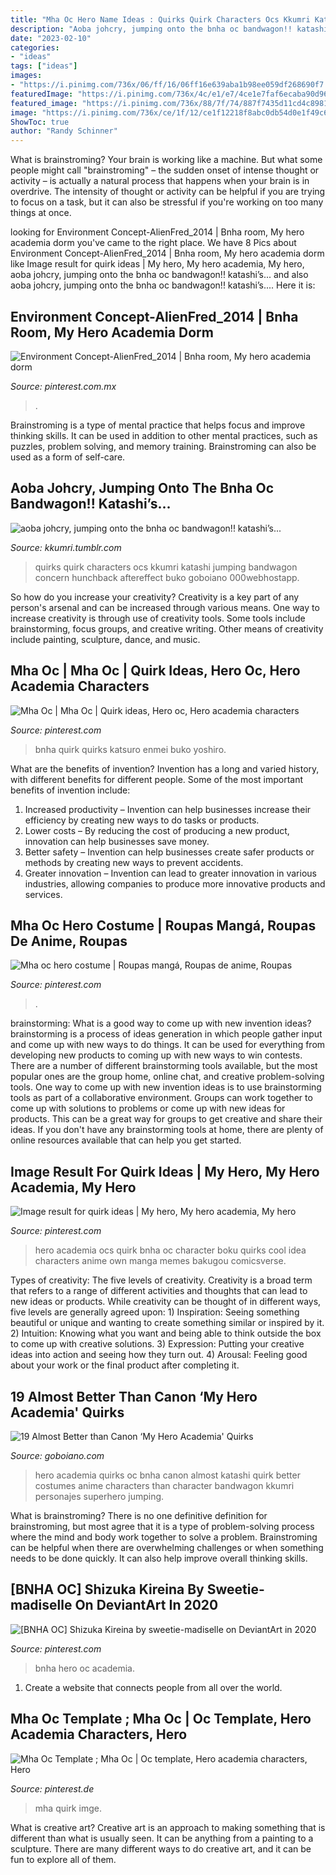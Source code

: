 ```yaml
---
title: "Mha Oc Hero Name Ideas : Quirks Quirk Characters Ocs Kkumri Katashi Jumping Bandwagon Concern Hunchback Aftereffect Buko Goboiano 000webhostapp"
description: "Aoba johcry, jumping onto the bnha oc bandwagon!! katashi’s..."
date: "2023-02-10"
categories:
- "ideas"
tags: ["ideas"]
images:
- "https://i.pinimg.com/736x/06/ff/16/06ff16e639aba1b98ee059df268690f7.jpg"
featuredImage: "https://i.pinimg.com/736x/4c/e1/e7/4ce1e7faf6ecaba90d96c3572e93272b--photos.jpg"
featured_image: "https://i.pinimg.com/736x/88/7f/74/887f7435d11cd4c8981117ee93c982b9.jpg"
image: "https://i.pinimg.com/736x/ce/1f/12/ce1f12218f8abc0db54d0e1f49c6f0d9.jpg"
ShowToc: true
author: "Randy Schinner"
---
```



What is brainstroming?
Your brain is working like a machine. But what some people might call "brainstroming" – the sudden onset of intense thought or activity – is actually a natural process that happens when your brain is in overdrive. The intensity of thought or activity can be helpful if you are trying to focus on a task, but it can also be stressful if you're working on too many things at once.

	

		
looking for Environment Concept-AlienFred_2014 | Bnha room, My hero academia dorm you've came to the right place. We have 8 Pics about Environment Concept-AlienFred_2014 | Bnha room, My hero academia dorm like Image result for quirk ideas | My hero, My hero academia, My hero, aoba johcry, jumping onto the bnha oc bandwagon!! katashi’s... and also aoba johcry, jumping onto the bnha oc bandwagon!! katashi’s.... Here it is:
		
    
## Environment Concept-AlienFred_2014 | Bnha Room, My Hero Academia Dorm

<img loading=lazy src="https://i.pinimg.com/736x/4c/e1/e7/4ce1e7faf6ecaba90d96c3572e93272b--photos.jpg" onerror="this.onerror=null;this.src='https://tse1.mm.bing.net/th?id=OIP.5WwCVo0_Bmp1NyWjWwJWfgHaEG&amp;pid=15.1';" alt="Environment Concept-AlienFred_2014 | Bnha room, My hero academia dorm">

_Source: pinterest.com.mx_

>. 

	

Brainstroming is a type of mental practice that helps focus and improve thinking skills. It can be used in addition to other mental practices, such as puzzles, problem solving, and memory training. Brainstroming can also be used as a form of self-care.

    
## Aoba Johcry, Jumping Onto The Bnha Oc Bandwagon!! Katashi’s...

<img loading=lazy src="http://78.media.tumblr.com/931cfec12060e3e470280ebf01d0a681/tumblr_osq5tkcxBy1tw6vhxo2_1280.png" onerror="this.onerror=null;this.src='https://tse3.mm.bing.net/th?id=OIP.DFuwJZQ2v2BN6au3LjCiGAHaNK&amp;pid=15.1';" alt="aoba johcry, jumping onto the bnha oc bandwagon!! katashi’s...">

_Source: kkumri.tumblr.com_

>quirks quirk characters ocs kkumri katashi jumping bandwagon concern hunchback aftereffect buko goboiano 000webhostapp. 

	

So how do you increase your creativity?
Creativity is a key part of any person's arsenal and can be increased through various means. One way to increase creativity is through use of creativity tools. Some tools include brainstorming, focus groups, and creative writing. Other means of creativity include painting, sculpture, dance, and music.

    
## Mha Oc | Mha Oc | Quirk Ideas, Hero Oc, Hero Academia Characters

<img loading=lazy src="https://i.pinimg.com/736x/d5/d5/c2/d5d5c2943fc98af5945f91e9c674e977.jpg" onerror="this.onerror=null;this.src='https://tse1.mm.bing.net/th?id=OIP.4OciJoV7Hr9M6U9Ns7h5zgHaKS&amp;pid=15.1';" alt="Mha Oc | Mha Oc | Quirk ideas, Hero oc, Hero academia characters">

_Source: pinterest.com_

>bnha quirk quirks katsuro enmei buko yoshiro. 

	

What are the benefits of invention?
Invention has a long and varied history, with different benefits for different people. Some of the most important benefits of invention include: 
1) Increased productivity – Invention can help businesses increase their efficiency by creating new ways to do tasks or products. 
2) Lower costs – By reducing the cost of producing a new product, innovation can help businesses save money. 
3) Better safety – Invention can help businesses create safer products or methods by creating new ways to prevent accidents.
4) Greater innovation – Invention can lead to greater innovation in various industries, allowing companies to produce more innovative products and services.

    
## Mha Oc Hero Costume | Roupas Mangá, Roupas De Anime, Roupas

<img loading=lazy src="https://i.pinimg.com/736x/ff/a3/64/ffa364f3736630aacedb397a35294287.jpg" onerror="this.onerror=null;this.src='https://tse2.mm.bing.net/th?id=OIP.BD2Jg0YZOKyZh8-29dcE0AHaK4&amp;pid=15.1';" alt="Mha oc hero costume | Roupas mangá, Roupas de anime, Roupas">

_Source: pinterest.com_

>. 

	

brainstorming: What is a good way to come up with new invention ideas?
brainstorming is a process of ideas generation in which people gather input and come up with new ways to do things. It can be used for everything from developing new products to coming up with new ways to win contests. There are a number of different brainstorming tools available, but the most popular ones are the group home, online chat, and creative problem-solving tools. 
One way to come up with new invention ideas is to use brainstorming tools as part of a collaborative environment. Groups can work together to come up with solutions to problems or come up with new ideas for products. This can be a great way for groups to get creative and share their ideas. If you don't have any brainstorming tools at home, there are plenty of online resources available that can help you get started.

    
## Image Result For Quirk Ideas | My Hero, My Hero Academia, My Hero

<img loading=lazy src="https://i.pinimg.com/736x/88/7f/74/887f7435d11cd4c8981117ee93c982b9.jpg" onerror="this.onerror=null;this.src='https://tse2.mm.bing.net/th?id=OIP.gmQLptp5dbk_2PH6pyTWhwHaFj&amp;pid=15.1';" alt="Image result for quirk ideas | My hero, My hero academia, My hero">

_Source: pinterest.com_

>hero academia ocs quirk bnha oc character boku quirks cool idea characters anime own manga memes bakugou comicsverse. 

	

Types of creativity: The five levels of creativity.
Creativity is a broad term that refers to a range of different activities and thoughts that can lead to new ideas or products. While creativity can be thought of in different ways, five levels are generally agreed upon: 1) Inspiration: Seeing something beautiful or unique and wanting to create something similar or inspired by it. 
2) Intuition: Knowing what you want and being able to think outside the box to come up with creative solutions. 
3) Expression: Putting your creative ideas into action and seeing how they turn out. 
4) Arousal: Feeling good about your work or the final product after completing it.

    
## 19 Almost Better Than Canon ‘My Hero Academia&#039; Quirks

<img loading=lazy src="https://pbs.twimg.com/media/DEI8yyUUQAAD2gQ.jpg" onerror="this.onerror=null;this.src='https://tse4.mm.bing.net/th?id=OIP.0rRy0-V-Y4ddgD73dD1kaAHaNK&amp;pid=15.1';" alt="19 Almost Better than Canon ‘My Hero Academia&#039; Quirks">

_Source: goboiano.com_

>hero academia quirks oc bnha canon almost katashi quirk better costumes anime characters than character bandwagon kkumri personajes superhero jumping. 

	

What is brainstroming?
There is no one definitive definition for brainstroming, but most agree that it is a type of problem-solving process where the mind and body work together to solve a problem. Brainstroming can be helpful when there are overwhelming challenges or when something needs to be done quickly. It can also help improve overall thinking skills.

    
## [BNHA OC] Shizuka Kireina By Sweetie-madiselle On DeviantArt In 2020

<img loading=lazy src="https://i.pinimg.com/736x/ce/1f/12/ce1f12218f8abc0db54d0e1f49c6f0d9.jpg" onerror="this.onerror=null;this.src='https://tse3.mm.bing.net/th?id=OIP.FBiyOeP4do2FOqqJnrcifgHaEM&amp;pid=15.1';" alt="[BNHA OC] Shizuka Kireina by sweetie-madiselle on DeviantArt in 2020">

_Source: pinterest.com_

>bnha hero oc academia. 

	

1. Create a website that connects people from all over the world.

    
## Mha Oc Template ; Mha Oc | Oc Template, Hero Academia Characters, Hero

<img loading=lazy src="https://i.pinimg.com/736x/06/ff/16/06ff16e639aba1b98ee059df268690f7.jpg" onerror="this.onerror=null;this.src='https://tse1.mm.bing.net/th?id=OIP.J39ZTLZqFXdpyeB5PHsslgHaE7&amp;pid=15.1';" alt="Mha Oc Template ; Mha Oc | Oc template, Hero academia characters, Hero">

_Source: pinterest.de_

>mha quirk imge. 

	

What is creative art?
Creative art is an approach to making something that is different than what is usually seen. It can be anything from a painting to a sculpture. There are many different ways to do creative art, and it can be fun to explore all of them.

